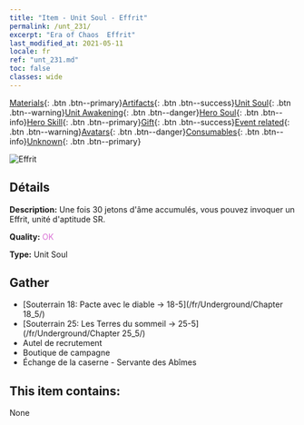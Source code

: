```yaml
---
title: "Item - Unit Soul - Effrit"
permalink: /unt_231/
excerpt: "Era of Chaos  Effrit"
last_modified_at: 2021-05-11
locale: fr
ref: "unt_231.md"
toc: false
classes: wide
---
```

 [Materials](/ItemsFR/){: .btn .btn--primary}[Artifacts](/ItemsFR/Artifacts/){: .btn .btn--success}[Unit Soul](/ItemsFR/UnitSoul/){: .btn .btn--warning}[Unit Awakening](/ItemsFR/UnitAwakening/){: .btn .btn--danger}[Hero Soul](/ItemsFR/HeroSoul/){: .btn .btn--info}[Hero Skill](/ItemsFR/HeroSkill/){: .btn .btn--primary}[Gift](/ItemsFR/Gift/){: .btn .btn--success}[Event related](/ItemsFR/Events/){: .btn .btn--warning}[Avatars](/ItemsFR/Avatars/){: .btn .btn--danger}[Consumables](/ItemsFR/Consumables/){: .btn .btn--info}[Unknown](/ItemsFR/Unknown/){: .btn .btn--primary}

 ![Effrit](/images/u/ti_liehuojingling.jpg)

## Détails
 **Description:** Une fois 30 jetons d'âme accumulés, vous pouvez invoquer un Effrit, unité d'aptitude SR.

 **Quality:** <span style="color: #DA70D6">OK</span>

 **Type:** Unit Soul

## Gather

*    [Souterrain 18: Pacte avec le diable -> 18-5](/fr/Underground/Chapter 18_5/) 
*    [Souterrain 25: Les Terres du sommeil -> 25-5](/fr/Underground/Chapter 25_5/) 
*    Autel de recrutement 
*    Boutique de campagne 
*    Échange de la caserne - Servante des Abîmes 

## This item contains:

  None

